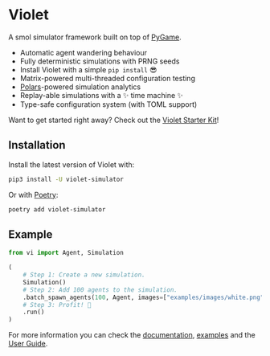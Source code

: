 # Violet

A smol simulator framework built on top of [PyGame](https://www.pygame.org/docs/).

- Automatic agent wandering behaviour
- Fully deterministic simulations with PRNG seeds
- Install Violet with a simple `pip install` 😎
- Matrix-powered multi-threaded configuration testing
- [Polars](https://github.com/pola-rs/polars/)-powered simulation analytics
- Replay-able simulations with a ✨ time machine ✨
- Type-safe configuration system (with TOML support)

Want to get started right away?
Check out the [Violet Starter Kit](https://github.com/m-rots/violet-starter-kit)!

## Installation

Install the latest version of Violet with:

```bash
pip3 install -U violet-simulator
```

Or with [Poetry](https://python-poetry.org):

```bash
poetry add violet-simulator
```

## Example

```python
from vi import Agent, Simulation

(
    # Step 1: Create a new simulation.
    Simulation()
    # Step 2: Add 100 agents to the simulation.
    .batch_spawn_agents(100, Agent, images=["examples/images/white.png"])
    # Step 3: Profit! 🎉
    .run()
)
```

For more information you can check the [documentation](https://api.violet.m-rots.com), [examples](https://github.com/m-rots/violet/tree/main/examples) and the [User Guide](https://violet.m-rots.com).